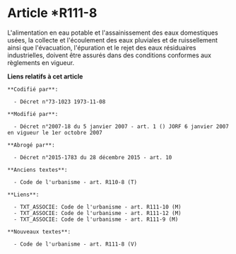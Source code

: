 # Article *R111-8

L'alimentation en eau potable et l'assainissement des eaux domestiques usées, la collecte et l'écoulement des eaux pluviales
et de ruissellement ainsi que l'évacuation, l'épuration et le rejet des eaux résiduaires industrielles, doivent être assurés
dans des conditions conformes aux règlements en vigueur.

**Liens relatifs à cet article**

	**Codifié par**:

	  - Décret n°73-1023 1973-11-08

	**Modifié par**:

	  - Décret n°2007-18 du 5 janvier 2007 - art. 1 () JORF 6 janvier 2007 en vigueur le 1er octobre 2007

	**Abrogé par**:

	  - Décret n°2015-1783 du 28 décembre 2015 - art. 10

	**Anciens textes**:

	  - Code de l'urbanisme - art. R110-8 (T)

	**Liens**:

	  - TXT_ASSOCIE: Code de l'urbanisme - art. R111-10 (M)
	  - TXT_ASSOCIE: Code de l'urbanisme - art. R111-12 (M)
	  - TXT_ASSOCIE: Code de l'urbanisme - art. R111-9 (M)

	**Nouveaux textes**:

	  - Code de l'urbanisme - art. R111-8 (V)
